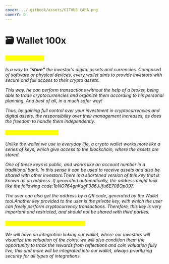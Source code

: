```yaml
---
cover: ../.gitbook/assets/GITHUB CAPA.png
coverY: 0
---
```


# 🗃 Wallet 100x

#### <mark style="color:yellow;">About Wallet 100x</mark>

_Is a way to **"store"** the investor's digital assets and currencies. Composed of software or physical devices, every wallet aims to provide investors with secure and full access to their crypto assets._

_This way, he can perform transactions without the help of a broker, being able to trade cryptocurrencies and organize them according to his personal planning. And best of all, in a much safer way!_

_Thus, by gaining full control over your investment in cryptocurrencies and digital assets, the responsibility over their management increases, as does the freedom to handle them independently._

#### <mark style="color:yellow;">How does a wallet work?</mark>&#x20;

_Unlike the wallet we use in everyday life, a crypto wallet works more like a series of keys, which give access to the blockchain, where the assets are stored._

_One of these keys is public, and works like an account number in a traditional bank. In this sense it can be used to receive assets and also be shared with other investors.There is a shortened version of this key that is known as an address. If generated automatically, the address might look like the following code:1bNO764gnKugF986JJfu6E708Op097._

_The user can also get the address by a QR code, generated by the Wallet tool.Another key provided to the user is the private key, with which the user can freely perform cryptocurrency transactions. Therefore, this key is very important and restricted, and should not be shared with third parties._

#### <mark style="color:yellow;">Firs100x 2023 integrating with wallet</mark>

_We will have an integration linking our wallet, where our investors will visualize the valuation of the coins, we will also condition them the opportunity to track the rewards from reflections and coin valuation fully live, this and more will be integrated into our wallet, always prioritizing security for all types of integrations._
